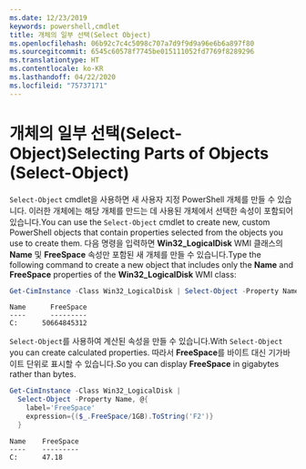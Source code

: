 ```yaml
---
ms.date: 12/23/2019
keywords: powershell,cmdlet
title: 개체의 일부 선택(Select Object)
ms.openlocfilehash: 06b92c7c4c5098c707a7d9f9d9a96e6b6a897f80
ms.sourcegitcommit: 6545c60578f7745be015111052fd7769f8289296
ms.translationtype: HT
ms.contentlocale: ko-KR
ms.lasthandoff: 04/22/2020
ms.locfileid: "75737171"
---
```

# <a name="selecting-parts-of-objects-select-object"></a><span data-ttu-id="b857a-103">개체의 일부 선택(Select-Object)</span><span class="sxs-lookup"><span data-stu-id="b857a-103">Selecting Parts of Objects (Select-Object)</span></span>

<span data-ttu-id="b857a-104">`Select-Object` cmdlet을 사용하면 새 사용자 지정 PowerShell 개체를 만들 수 있습니다. 이러한 개체에는 해당 개체를 만드는 데 사용된 개체에서 선택한 속성이 포함되어 있습니다.</span><span class="sxs-lookup"><span data-stu-id="b857a-104">You can use the `Select-Object` cmdlet to create new, custom PowerShell objects that contain properties selected from the objects you use to create them.</span></span> <span data-ttu-id="b857a-105">다음 명령을 입력하면 **Win32_LogicalDisk** WMI 클래스의 **Name** 및 **FreeSpace** 속성만 포함된 새 개체를 만들 수 있습니다.</span><span class="sxs-lookup"><span data-stu-id="b857a-105">Type the following command to create a new object that includes only the **Name** and **FreeSpace** properties of the **Win32_LogicalDisk** WMI class:</span></span>

```powershell
Get-CimInstance -Class Win32_LogicalDisk | Select-Object -Property Name,FreeSpace
```

```Output
Name      FreeSpace
----      ---------
C:      50664845312
```

<span data-ttu-id="b857a-106">`Select-Object`를 사용하여 계산된 속성을 만들 수 있습니다.</span><span class="sxs-lookup"><span data-stu-id="b857a-106">With `Select-Object` you can create calculated properties.</span></span> <span data-ttu-id="b857a-107">따라서 **FreeSpace**를 바이트 대신 기가바이트 단위로 표시할 수 있습니다.</span><span class="sxs-lookup"><span data-stu-id="b857a-107">So you can display **FreeSpace** in gigabytes rather than bytes.</span></span>

```powershell
Get-CimInstance -Class Win32_LogicalDisk |
  Select-Object -Property Name, @{
    label='FreeSpace'
    expression={($_.FreeSpace/1GB).ToString('F2')}
  }
```

```Output
Name    FreeSpace
----    ---------
C:      47.18
```
